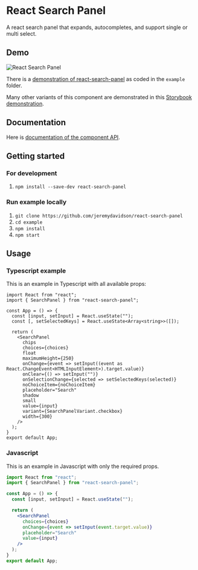 # React Search Panel

A react search panel that expands, autocompletes, and support single or multi select.

## Demo

![React Search Panel](https://jeremydavidson.github.io/react-search-panel/react-search-panel-demo.gif)

There is a [demonstration of react-search-panel](https://jeremydavidson.github.io/react-search-panel/demo) as coded in the `example` folder.

Many other variants of this component are demonstrated in this [Storybook demonstration](https://jeremydavidson.github.io/react-search-panel/storybook).

## Documentation

Here is [documentation of the component API](https://jeremydavidson.github.io/react-search-panel/doc).

## Getting started

### For development

1. `npm install --save-dev react-search-panel`

### Run example locally

1. `git clone https://github.com/jeremydavidson/react-search-panel`
1. `cd example`
1. `npm install`
1. `npm start`

## Usage

### Typescript example

This is an example in Typescript with all available props:

```tsx
import React from "react";
import { SearchPanel } from "react-search-panel";

const App = () => {
  const [input, setInput] = React.useState("");
  const [, setSelectedKeys] = React.useState<Array<string>>([]);

  return (
    <SearchPanel
      chips
      choices={choices}
      float
      maximumHeight={250}
      onChange={event => setInput((event as React.ChangeEvent<HTMLInputElement>).target.value)}
      onClear={() => setInput("")}
      onSelectionChange={selected => setSelectedKeys(selected)}
      noChoiceItem={noChoiceItem}
      placeholder="Search"
      shadow
      small
      value={input}
      variant={SearchPanelVariant.checkbox}
      width={300}
    />
  );
}
export default App;
```

### Javascript

This is an example in Javascript with only the required props.

```jsx
import React from "react";
import { SearchPanel } from "react-search-panel";

const App = () => {
  const [input, setInput] = React.useState("");

  return (
    <SearchPanel
      choices={choices}
      onChange={event => setInput(event.target.value)}
      placeholder="Search"
      value={input}
    />
  );
}
export default App;
```

